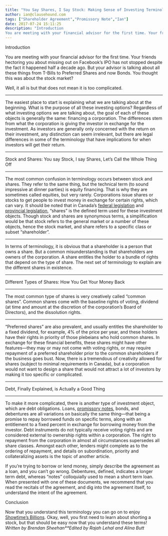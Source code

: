 ```yaml
---
title: "You Say Shares, I Say Stock: Making Sense of Investing Terminology"
author: ian@clausehound.com
tags: ["Shareholder Agreement","Promissory Note","Ian"]
date: 2017-07-24 15:11:25
description: "Introduction
You are meeting with your financial advisor for the first time. Your friends hectoring you about missing out on Facebook’s IPO has not stopped despite the fact it happened half a decade a..."
---
```


Introduction

You are meeting with your financial advisor for the first time. Your friends hectoring you about missing out on Facebook’s IPO has not stopped despite the fact it happened half a decade ago. But your advisor is talking about all these things from T-Bills to Preferred Shares and now Bonds. You thought this was about the stock market?

Well, it all is but that does not mean it is too complicated.
** **
The easiest place to start is explaining what we are talking about at the beginning. What is the purpose of all these investing options? Regardless of what investing options we are talking about, the goal of each of these objects is generally the same: financing a corporation. The differences stem from what the corporation is giving the investor in exchange for the investment. As investors are generally only concerned with the return on their investment, any distinction can seem irrelevant, but there are legal differences in some of the terminology that have implications for when investors will get their return. 

** **

Stock and Shares: You say Stock, I say Shares, Let’s Call the Whole Thing Off

** **

The most common confusion in terminology occurs between stock and shares. They refer to the same thing, but the technical term (to sound impressive at dinner parties) is equity financing. That is why they are sometimes called equities, but very rarely. Corporations issue shares or stocks to get people to invest money in exchange for certain rights, which can vary. It should be noted that in Canada’s [federal legislation](https://www.canlii.org/en/ca/laws/stat/rsc-1985-c-c-44/latest/rsc-1985-c-c-44.html) and [provincial legislation](https://www.canlii.org/en/on/laws/stat/rso-1990-c-b16/latest/rso-1990-c-b16.html), “shares” is the defined term used for these investment objects. Though stock and shares are synonymous terms, a simplification would be that stock refers to the general market or a number of these objects, hence the stock market, and share refers to a specific class or subset “shareholder”. 

** **

In terms of terminology, it is obvious that a shareholder is a person that owns a share. But a common misunderstanding is that shareholders are owners of the corporation. A share entitles the holder to a bundle of rights that depend on the type of share. The next set of terminology to explain are the different shares in existence. 

** **

Different Types of Shares: How You Get Your Money Back

** **

The most common type of shares is very creatively called “common shares”. Common shares come with the baseline rights of voting, dividend (at time and amount at the discretion of the corporation’s Board of Directors), and the dissolution rights. 

** **

“Preferred shares” are also prevalent, and usually entitles the shareholder to a fixed dividend, for example, 4% of the price per year, and these holders have their rights in priority of those plebeians who hold common shares. In exchange for these financial benefits, these shares might have other features—they may or may not come with voting rights, or may require repayment of a preferred shareholder prior to the common shareholders if the business goes bust. Now, there is a tremendous of creativity allowed for shares (subject to minimal requirements in Canada), but a corporation would not want to design a share that would not attract a lot of investors by making it too specific or complicated. 

** **

Debt, Finally Explained, is Actually a Good Thing

** **

To make it more complicated, there is another type of investment object, which are debt obligations. Loans, [promissory notes](https://clausehound.com/legal-contract/16166#!/document=), bonds, and debentures are all variations on basically the same thing—that being a promise to repay borrowed funds on specific terms, along with an entitlement to a fixed percent in exchange for borrowing money from the investor. Debt instruments do not typically receive voting rights and are considered external to ownership rights within a corporation. The right to repayment from the corporation in almost all circumstances supersedes all share classes. Amongst each other, lenders might complete as to the ordering of repayment, and details on subordination, priority and collateralizing assets is the topic of another article. 

 

If you’re trying to borrow or lend money, simply describe the agreement as a loan, and you can’t go wrong. Debentures, defined, indicates a longer term debt, whereas “notes” colloquially used to mean a short term loan. When presented with one of these documents, we recommend that you read the recitals of the agreement, and dig into the agreement itself, to understand the intent of the agreement.

Conclusion

Now that you understand this terminology you can go on to enjoy [Showtime’s Billions](http://www.sho.com/billions). Okay, well, you first need to learn about shorting a stock, but that should be easy now that you understand these terms!
*Written by Brendan Sheehan**Edited by Rajah Lehal and Alina Butt*

 
